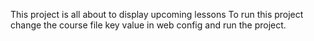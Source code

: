 This project is all about to display upcoming lessons
To run this project change the course file key value in web config and run the project.
